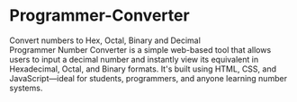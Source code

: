 # Programmer-Converter
Convert numbers to Hex, Octal, Binary and Decimal
<be>  
Programmer Number Converter is a simple web-based tool that allows users to input a decimal number and instantly view its equivalent in Hexadecimal, Octal, and Binary formats. It's built using HTML, CSS, and JavaScript—ideal for students, programmers, and anyone learning number systems.
